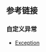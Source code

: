 








## 参考链接

### 自定义异常
* [Exception](https://thepracticaldeveloper.com/2019/09/09/custom-error-handling-rest-controllers-spring-boot/)

